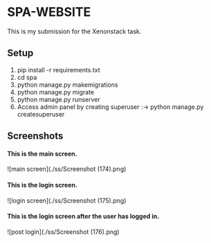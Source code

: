 # SPA-WEBSITE

This is my submission for the Xenonstack task.
## Setup
1. pip install -r requirements.txt
2. cd spa
3. python manage.py makemigrations
4. python manage.py migrate
5. python manage.py runserver
6. Access admin panel by creating superuser :->  python manage.py createsuperuser

## Screenshots
#### This is the main screen.
![main screen](./ss/Screenshot (174).png)

#### This is the login screen.
![login screen](./ss/Screenshot (175).png)

#### This is the login screen after the user has logged in.
![post login](./ss/Screenshot (176).png)
